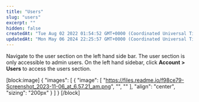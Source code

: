 ```yaml
---
title: "Users"
slug: "users"
excerpt: ""
hidden: false
createdAt: "Tue Aug 02 2022 01:54:52 GMT+0000 (Coordinated Universal Time)"
updatedAt: "Mon May 06 2024 22:25:57 GMT+0000 (Coordinated Universal Time)"
---
```

Navigate to the user section on the left hand side bar. The user section is only accessible to admin users. On the left hand sidebar, click **Account > Users** to access the users section.

[block:image]
{
  "images": [
    {
      "image": [
        "https://files.readme.io/f98ce79-Screenshot_2023-11-06_at_6.57.21_am.png",
        "",
        ""
      ],
      "align": "center",
      "sizing": "200px"
    }
  ]
}
[/block]
